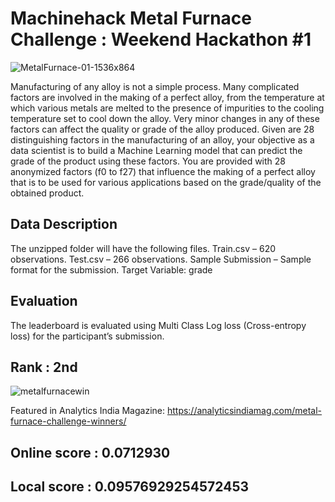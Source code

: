 # Machinehack Metal Furnace Challenge : Weekend Hackathon #1

![MetalFurnace-01-1536x864](https://user-images.githubusercontent.com/56091634/83670461-d5726700-a5f0-11ea-871e-8e51c5e8b444.jpg)

Manufacturing of any alloy is not a simple process. Many complicated factors are involved in the making of a perfect alloy, from the temperature at which various metals are melted to the presence of impurities to the cooling temperature set to cool down the alloy. Very minor changes in any of these factors can affect the quality or grade of the alloy produced.
Given are 28 distinguishing factors in the manufacturing of an alloy, your objective as a data scientist is to build a Machine Learning model that can predict the grade of the product using these factors.
You are provided with 28 anonymized factors (f0 to f27) that influence the making of a perfect alloy that is to be used for various applications based on the grade/quality of the obtained product.

## Data Description
The unzipped folder will have the following files.
Train.csv – 620 observations.
Test.csv – 266 observations.
Sample Submission – Sample format for the submission.
Target Variable: grade

## Evaluation
The leaderboard is evaluated using Multi Class Log loss (Cross-entropy loss) for the participant’s submission.

## Rank : 2nd

![metalfurnacewin](https://user-images.githubusercontent.com/56091634/84691145-47d43700-af61-11ea-8654-fdb2a0a42a07.png)


Featured in Analytics India Magazine: https://analyticsindiamag.com/metal-furnace-challenge-winners/

## Online score : 0.0712930

## Local score : 0.09576929254572453
